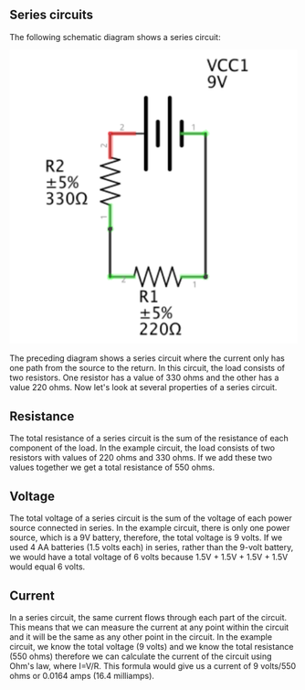 ## Series circuits
The following schematic diagram shows a series circuit:

![Link](https://github.com/Saul-Sanchez-de-la-Fuente/aaaa/blob/main/Series%20circuits/img/img1.png)

The preceding diagram shows a series circuit where the current only has
one path from the source to the return. In this circuit, the load consists of
two resistors. One resistor has a value of 330 ohms and the other has a
value 220 ohms. Now let's look at several properties of a series circuit.


## Resistance

The total resistance of a series circuit is the sum of the resistance of each
component of the load. In the example circuit, the load consists of two
resistors with values of 220 ohms and 330 ohms. If we add these two values
together we get a total resistance of 550 ohms.


## Voltage
The total voltage of a series circuit is the sum of the voltage of each power
source connected in series. In the example circuit, there is only one power
source, which is a 9V battery, therefore, the total voltage is 9 volts. If we
used 4 AA batteries (1.5 volts each) in series, rather than the 9-volt battery,
we would have a total voltage of 6 volts because 1.5V + 1.5V + 1.5V +
1.5V would equal 6 volts.


## Current
In a series circuit, the same current flows through each part of the circuit.
This means that we can measure the current at any point within the circuit
and it will be the same as any other point in the circuit.
In the example circuit, we know the total voltage (9 volts) and we know the
total resistance (550 ohms) therefore we can calculate the current of the
circuit using Ohm's law, where I=V/R. This formula would give us a current
of 9 volts/550 ohms or 0.0164 amps (16.4 milliamps).
